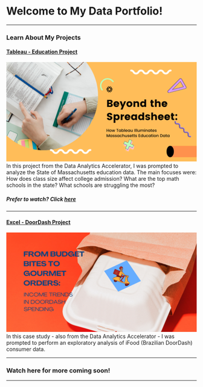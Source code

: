 # Welcome to My Data Portfolio!

---

### Learn About My Projects

#### [Tableau - Education Project](https://www.linkedin.com/pulse/beyond-spreadsheet-how-tableau-illuminates-education-data-easton-g4fge/?trackingId=INB8PW4ZQQqJIzGqfQDvoA%3D%3D)
[<img src="images/Blue Modern Minimalist Simple Article LinkedIn Sponsored Content.png"/>](https://www.linkedin.com/pulse/beyond-spreadsheet-how-tableau-illuminates-education-data-easton-g4fge/?trackingId=INB8PW4ZQQqJIzGqfQDvoA%3D%3D)
In this project from the Data Analytics Accelerator, I was prompted to analyze the State of Massachusetts education data. The main focuses were:
How does class size affect college admission?
What are the top math schools in the state? 
What schools are struggling the most?

##### Prefer to watch? Click [here](https://www.loom.com/share/ae9dd88d60874f509d0725108533caa6?sid=0a9256b5-1dec-4b51-a6b3-e5e896379737)
---
#### [Excel - DoorDash Project](https://www.linkedin.com/pulse/from-budget-bites-gourmet-orders-income-trends-doordash-megan-easton-12sae/?trackingId=YiSnGoQeR6Oh3YIsClT1CQ%3D%3D)
[<img src="images/Blue Modern Minimalist Simple Article LinkedIn Sponsored Content excel.png"/>](https://www.linkedin.com/pulse/from-budget-bites-gourmet-orders-income-trends-doordash-megan-easton-12sae/?trackingId=YiSnGoQeR6Oh3YIsClT1CQ%3D%3D)
In this case study - also from the Data Analytics Accelerator - I was prompted to perform an exploratory analysis of iFood (Brazilian DoorDash) consumer data. 


---


### Watch here for more coming soon!


---




